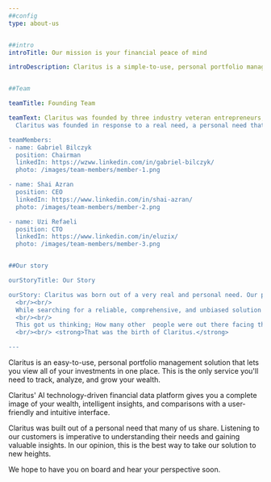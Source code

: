 ```yaml
---
##config
type: about-us


##intro
introTitle: Our mission is your financial peace of mind

introDescription: Claritus is a simple-to-use, personal portfolio management solution.


##Team

teamTitle: Founding Team

teamText: Claritus was founded by three industry veteran entrepreneurs, each with over 20 years of experience. Gabriel co-founded Israel's first unicorn company, Conduit. Uzi and Shai founded four companies together, one of which is Pheed, which was sold in 2014.<br/><br/>
  Claritus was founded in response to a real need, a personal need that became a passion,and formed  a great comprehensive service.

teamMembers:
- name: Gabriel Bilczyk
  position: Chairman
  linkedIn: https://wzww.linkedin.com/in/gabriel-bilczyk/
  photo: /images/team-members/member-1.png

- name: Shai Azran
  position: CEO
  linkedIn: https://www.linkedin.com/in/shai-azran/
  photo: /images/team-members/member-2.png

- name: Uzi Refaeli
  position: CTO
  linkedIn: https://www.linkedin.com/in/eluzix/
  photo: /images/team-members/member-3.png


##Our story

ourStoryTitle: Our Story

ourStory: Claritus was born out of a very real and personal need. Our previous careers have allowed us to achieve financial freedom. We all learned that managing wealth is extremely challenging, there is so much to consider, and it takes a lot of time and expertise.
  <br/><br/>
  While searching for a reliable, comprehensive, and unbiased solution that would allow us to easily view, analyze, and grow our wealth, we soon realized that none of the options available have what it takes.
  <br/><br/>
  This got us thinking; How many other  people were out there facing the same challenges we were facing? Together, we decided that it was up to us to come up with a viable solution to simply keep track of our wealth.
  <br/><br/> <strong>That was the birth of Claritus.</strong>

---
```

Claritus is an easy-to-use, personal portfolio management solution that lets you view all of your investments in one place. This is the only service you'll need to track, analyze, and grow your wealth.

Claritus' AI technology-driven financial data platform gives you a complete image of your wealth, intelligent insights, and comparisons with a user-friendly and intuitive interface.

Claritus was built out of a personal need that many of us share. Listening to our customers is imperative to understanding their needs and gaining valuable insights. In our opinion, this is the best way to take our solution to new heights.

We hope to have you  on board and hear your perspective soon.  